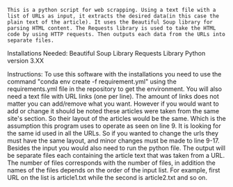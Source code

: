 
    This is a python script for web scrapping. Using a text file with a list of URLs as input, it extracts the desired data(in this case the plain text of the article). It uses the Beautiful Soup library for parsing HTML content. The Requests library is used to take the HTML code by using HTTP requests. Then outputs each data from the URLs into separate files.

Installations Needed:
    Beautiful Soup Library
    Requests Library
    Python version 3.XX

Instructions:
    To use this software with the installations you need to use the command "conda env create -f requirement.yml" using the requirements.yml file in the repository to get the environment. You will also need a text file with URL links (one per line). The amount of links does not matter you can add/remove what you want. However if you would want to add or change it should be noted these articles were taken from the same site's section. So their layout of the articles would be the same. Which is the assumption this program uses to operate as seen on line 9. It is looking for the same id used in all the URLs. So if you wanted to change the urls they must have the same layout, and minor changes must be made to line 9-17. Besides the input you would also need to run the python file. The output will be separate files each containing the article text that was taken from a URL. The number of files corresponds with the number of files, in addition the names of the files depends on the order of the input list. For example, first URL on the list is article1.txt while the second is article2.txt and so on.
